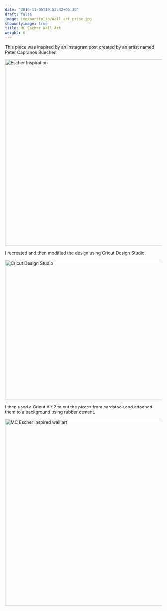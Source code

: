 ```yaml
---
date: "2016-11-05T19:53:42+05:30"
draft: false
image: img/portfolio/Wall_art_prism.jpg
showonlyimage: true
title: MC Escher Wall Art 
weight: 6
---
```


This piece was inspired by an instagram post created by an artist named Peter Capranos Buecher.

<!--more-->

<img src="/portfolio/MC_Escher_files/Escher_1.jpg" alt="Escher Inspiration" width="600px" height="600px"/>

I recreated and then modified the design using Cricut Design Studio. 

<img src="/portfolio/MC_Escher_files/Escher_2.jpg" alt="Cricut Design Studio " width="600px" height="450px"/>

I then used a Cricut Air 2 to cut the pieces from cardstock and attached them to a background using rubber cement. 

<img src="/portfolio/MC_Escher_files/Wall_art_prism.jpg" alt="MC Escher inspired wall art" width="600px" height="600px"/>


 
